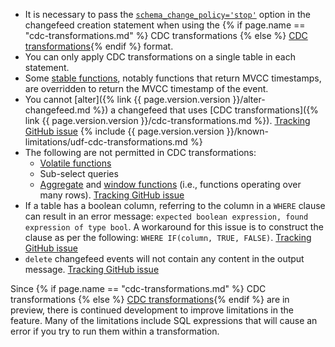 - It is necessary to pass the [`schema_change_policy='stop'`](create-changefeed.html#schema-policy) option in the changefeed creation statement when using the {% if page.name == "cdc-transformations.md" %} CDC transformations {% else %} [CDC transformations](cdc-transformations.html){% endif %} format.
- You can only apply CDC transformations on a single table in each statement.
- Some [stable functions](functions-and-operators.html#built-in-functions), notably functions that return MVCC timestamps, are overridden to return the MVCC timestamp of the event.
- You cannot [alter]({% link {{ page.version.version }}/alter-changefeed.md %})  a changefeed that uses [CDC transformations]({% link {{ page.version.version }}/cdc-transformations.md %}). [Tracking GitHub issue](https://github.com/cockroachdb/cockroach/issues/83033)
{% include {{ page.version.version }}/known-limitations/udf-cdc-transformations.md %}
- The following are not permitted in CDC transformations:
    - [Volatile functions](functions-and-operators.html#function-volatility)
    - Sub-select queries
    - [Aggregate](functions-and-operators.html#aggregate-functions) and [window functions](window-functions.html) (i.e., functions operating over many rows). [Tracking GitHub issue](https://github.com/cockroachdb/cockroach/issues/98237)
- If a table has a boolean column, referring to the column in a `WHERE` clause can result in an error message: `expected boolean expression, found expression of type bool`. A workaround for this issue is to construct the clause as per the following: `WHERE IF(column, TRUE, FALSE)`. [Tracking GitHub issue](https://github.com/cockroachdb/cockroach/issues/90411)
- `delete` changefeed events will not contain any content in the output message. [Tracking GitHub issue](https://github.com/cockroachdb/cockroach/issues/83835)

Since {% if page.name == "cdc-transformations.md" %} CDC transformations {% else %} [CDC transformations](cdc-transformations.html){% endif %} are in preview, there is continued development to improve limitations in the feature. Many of the limitations include SQL expressions that will cause an error if you try to run them within a transformation.
